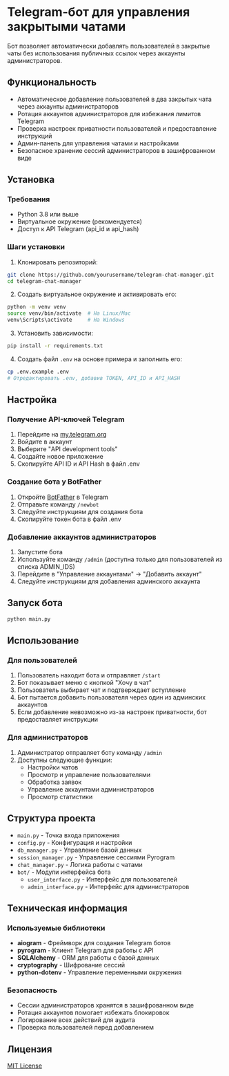 # Telegram-бот для управления закрытыми чатами

Бот позволяет автоматически добавлять пользователей в закрытые чаты без использования публичных ссылок через аккаунты администраторов.

## Функциональность

- Автоматическое добавление пользователей в два закрытых чата через аккаунты администраторов
- Ротация аккаунтов администраторов для избежания лимитов Telegram
- Проверка настроек приватности пользователей и предоставление инструкций
- Админ-панель для управления чатами и настройками
- Безопасное хранение сессий администраторов в зашифрованном виде

## Установка

### Требования

- Python 3.8 или выше
- Виртуальное окружение (рекомендуется)
- Доступ к API Telegram (api_id и api_hash)

### Шаги установки

1. Клонировать репозиторий:
```bash
git clone https://github.com/yourusername/telegram-chat-manager.git
cd telegram-chat-manager
```

2. Создать виртуальное окружение и активировать его:
```bash
python -m venv venv
source venv/bin/activate  # На Linux/Mac
venv\Scripts\activate     # На Windows
```

3. Установить зависимости:
```bash
pip install -r requirements.txt
```

4. Создать файл `.env` на основе примера и заполнить его:
```bash
cp .env.example .env
# Отредактировать .env, добавив TOKEN, API_ID и API_HASH
```

## Настройка

### Получение API-ключей Telegram

1. Перейдите на [my.telegram.org](https://my.telegram.org/auth)
2. Войдите в аккаунт
3. Выберите "API development tools"
4. Создайте новое приложение
5. Скопируйте API ID и API Hash в файл .env

### Создание бота у BotFather

1. Откройте [BotFather](https://t.me/BotFather) в Telegram
2. Отправьте команду `/newbot`
3. Следуйте инструкциям для создания бота
4. Скопируйте токен бота в файл .env

### Добавление аккаунтов администраторов

1. Запустите бота
2. Используйте команду `/admin` (доступна только для пользователей из списка ADMIN_IDS)
3. Перейдите в "Управление аккаунтами" -> "Добавить аккаунт"
4. Следуйте инструкциям для добавления админского аккаунта

## Запуск бота

```bash
python main.py
```

## Использование

### Для пользователей

1. Пользователь находит бота и отправляет `/start`
2. Бот показывает меню с кнопкой "Хочу в чат"
3. Пользователь выбирает чат и подтверждает вступление
4. Бот пытается добавить пользователя через один из админских аккаунтов
5. Если добавление невозможно из-за настроек приватности, бот предоставляет инструкции

### Для администраторов

1. Администратор отправляет боту команду `/admin`
2. Доступны следующие функции:
   - Настройки чатов
   - Просмотр и управление пользователями
   - Обработка заявок
   - Управление аккаунтами администраторов
   - Просмотр статистики

## Структура проекта

- `main.py` - Точка входа приложения
- `config.py` - Конфигурация и настройки
- `db_manager.py` - Управление базой данных
- `session_manager.py` - Управление сессиями Pyrogram
- `chat_manager.py` - Логика работы с чатами
- `bot/` - Модули интерфейса бота
  - `user_interface.py` - Интерфейс для пользователей
  - `admin_interface.py` - Интерфейс для администраторов

## Техническая информация

### Используемые библиотеки

- **aiogram** - Фреймворк для создания Telegram ботов
- **pyrogram** - Клиент Telegram для работы с API
- **SQLAlchemy** - ORM для работы с базой данных
- **cryptography** - Шифрование сессий
- **python-dotenv** - Управление переменными окружения

### Безопасность

- Сессии администраторов хранятся в зашифрованном виде
- Ротация аккаунтов помогает избежать блокировок
- Логирование всех действий для аудита
- Проверка пользователей перед добавлением

## Лицензия

[MIT License](LICENSE) 